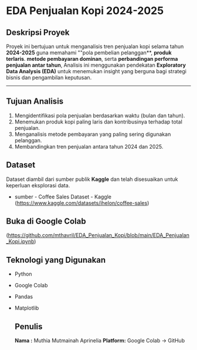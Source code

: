 # EDA Penjualan Kopi 2024-2025

## Deskripsi Proyek
Proyek ini bertujuan untuk menganalisis tren penjualan kopi selama tahun **2024-2025** guna memahami ""pola pembelian pelanggan**, **produk terlaris**. **metode pembayaran dominan**, serta **perbandingan performa penjualan antar tahun**, Analisis ini menggunakan pendekatan **Exploratory Data Analysis (EDA)** untuk menemukan insight yang berguna bagi strategi bisnis dan pengambilan keputusan.

---

## Tujuan Analisis 
1. Mengidentifikasi pola penjualan berdasarkan waktu (bulan dan tahun).
2. Menemukan produk kopi paling laris dan kontribusinya terhadap total penjualan.
3. Menganalisis metode pembayaran yang paling sering digunakan pelanggan.
4. Membandingkan tren penjualan antara tahun 2024 dan 2025.

## Dataset
Dataset diambil dari sumber publik **Kaggle** dan telah disesuaikan untuk keperluan eksplorasi data. 
- sumber - Coffee Sales Dataset - Kaggle (https://www.kaggle.com/datasets/ihelon/coffee-sales)

## Buka di Google Colab
(https://github.com/mthavril/EDA_Penjualan_Kopi/blob/main/EDA_Penjualan_Kopi.ipynb)

## Teknologi yang Digunakan
- Python
- Google Colab
- Pandas
- Matplotlib

  ## Penulis
  **Nama :** Muthia Mutmainah Aprinelia
  **Platform:** Google Colab → GitHub  
